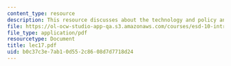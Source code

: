 ```yaml
---
content_type: resource
description: This resource discusses about the technology and policy analysis.
file: https://ol-ocw-studio-app-qa.s3.amazonaws.com/courses/esd-10-introduction-to-technology-and-policy-fall-2006/b0c37c3e7ab10d552c8608d7d7718d24_lec17.pdf
file_type: application/pdf
resourcetype: Document
title: lec17.pdf
uid: b0c37c3e-7ab1-0d55-2c86-08d7d7718d24
---
```

